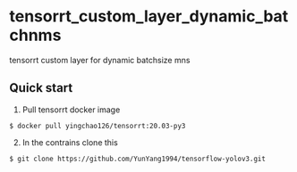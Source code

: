 # tensorrt_custom_layer_dynamic_batchnms
tensorrt custom layer for dynamic batchsize mns
## Quick start
1. Pull tensorrt docker image
```bashrc
$ docker pull yingchao126/tensorrt:20.03-py3
```

2. In the contrains clone this
```bashrc
$ git clone https://github.com/YunYang1994/tensorflow-yolov3.git
```
